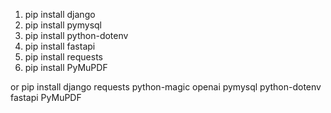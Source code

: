 1. pip install django
2. pip install pymysql
3. pip install python-dotenv
4. pip install fastapi
5. pip install requests
6. pip install PyMuPDF

or 
pip install django requests python-magic openai pymysql python-dotenv fastapi PyMuPDF